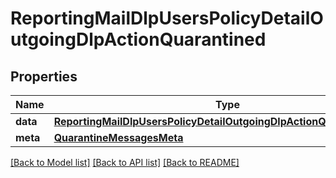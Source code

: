 # ReportingMailDlpUsersPolicyDetailOutgoingDlpActionQuarantined

## Properties
Name | Type | Description | Notes
------------ | ------------- | ------------- | -------------
**data** | [**ReportingMailDlpUsersPolicyDetailOutgoingDlpActionQuarantinedData**](ReportingMailDlpUsersPolicyDetailOutgoingDlpActionQuarantinedData.md) |  | [optional] 
**meta** | [**QuarantineMessagesMeta**](QuarantineMessagesMeta.md) |  | [optional] 

[[Back to Model list]](../README.md#documentation-for-models) [[Back to API list]](../README.md#documentation-for-api-endpoints) [[Back to README]](../README.md)

